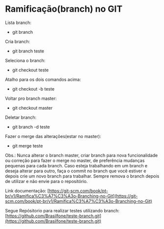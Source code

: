 Ramificação(branch) no GIT
==========================

Lista branch:

- git branch

Cria branch:

- git branch teste

Seleciona o branch:

- git checkout teste

Atalho para os dois comandos acima:

- git checkout -b teste

Voltar pro branch master:

- git checkout master

Deletar branch:

- git branch -d teste

Fazer o merge das alterações(estar no master):

- git merge teste

Obs.: Nunca alterar o branch master, criar branch para nova funcionalidade ou correção para fazer o merge no master, de preferência mudanças pequenas para cada branch. Caso esteja trabalhando em um branch e deseja alterar para outro, faça o commit no branch que você estiver e depois crie um novo branch para trabalhar.
Sempre remova o branch depois de utilizar e não envie para o repositório.

Link documentação: [https://git-scm.com/book/pt-br/v1/Ramifica%C3%A7%C3%A3o-Branching-no-Git](https://git-scm.com/book/pt-br/v1/Ramifica%C3%A7%C3%A3o-Branching-no-Git)

Segue Repósitorio para realizar testes utilizando branch: [https://github.com/Brasilfone/teste-branch.git](https://github.com/Brasilfone/teste-branch.git)